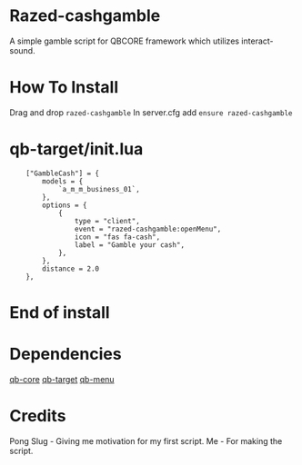 # Razed-cashgamble
A simple gamble script for QBCORE framework which utilizes interact-sound.

# How To Install
Drag and drop `razed-cashgamble`
In server.cfg add `ensure razed-cashgamble`

# qb-target/init.lua
```
	["GambleCash"] = {
        models = {
            `a_m_m_business_01`,
        },
        options = {
            {
                type = "client",
                event = "razed-cashgamble:openMenu",
                icon = "fas fa-cash",
                label = "Gamble your cash",
            },
        },
        distance = 2.0
    },

```
# End of install

# Dependencies
[qb-core](https://github.com/qbcore-framework/qb-core)
[qb-target](https://github.com/qbcore-framework/qb-target)
[qb-menu](https://github.com/qbcore-framework/qb-menu)

# Credits
Pong Slug - Giving me motivation for my first script.
Me - For making the script.
